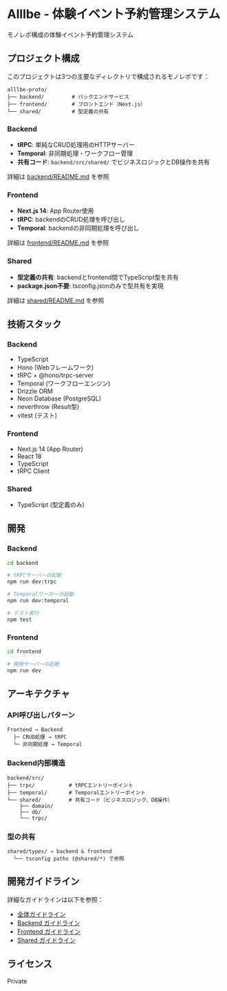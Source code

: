 # Alllbe - 体験イベント予約管理システム

モノレポ構成の体験イベント予約管理システム

## プロジェクト構成

このプロジェクトは3つの主要なディレクトリで構成されるモノレポです：

```
alllbe-proto/
├── backend/         # バックエンドサービス
├── frontend/        # フロントエンド（Next.js）
└── shared/          # 型定義の共有
```

### Backend

- **tRPC**: 単純なCRUD処理用のHTTPサーバー
- **Temporal**: 非同期処理・ワークフロー管理
- **共有コード**: `backend/src/shared/` でビジネスロジックとDB操作を共有

詳細は [backend/README.md](./backend/README.md) を参照

### Frontend

- **Next.js 14**: App Router使用
- **tRPC**: backendのCRUD処理を呼び出し
- **Temporal**: backendの非同期処理を呼び出し

詳細は [frontend/README.md](./frontend/README.md) を参照

### Shared

- **型定義の共有**: backendとfrontend間でTypeScript型を共有
- **package.json不要**: tsconfig.jsonのみで型共有を実現

詳細は [shared/README.md](./shared/README.md) を参照

## 技術スタック

### Backend
- TypeScript
- Hono (Webフレームワーク)
- tRPC + @hono/trpc-server
- Temporal (ワークフローエンジン)
- Drizzle ORM
- Neon Database (PostgreSQL)
- neverthrow (Result型)
- vitest (テスト)

### Frontend
- Next.js 14 (App Router)
- React 18
- TypeScript
- tRPC Client

### Shared
- TypeScript (型定義のみ)

## 開発

### Backend

```bash
cd backend

# tRPCサーバーの起動
npm run dev:trpc

# Temporalワーカーの起動
npm run dev:temporal

# テスト実行
npm test
```

### Frontend

```bash
cd frontend

# 開発サーバーの起動
npm run dev
```

## アーキテクチャ

### API呼び出しパターン

```
Frontend → Backend
  ├─ CRUD処理 → tRPC
  └─ 非同期処理 → Temporal
```

### Backend内部構造

```
backend/src/
├── trpc/           # tRPCエントリーポイント
├── temporal/       # Temporalエントリーポイント
└── shared/         # 共有コード（ビジネスロジック、DB操作）
    ├── domain/
    ├── db/
    └── trpc/
```

### 型の共有

```
shared/types/ → backend & frontend
  └── tsconfig paths (@shared/*) で参照
```

## 開発ガイドライン

詳細なガイドラインは以下を参照：

- [全体ガイドライン](./.github/instructions/copilot-instructions.md)
- [Backend ガイドライン](./.github/instructions/backend.md)
- [Frontend ガイドライン](./.github/instructions/frontend.md)
- [Shared ガイドライン](./.github/instructions/shared.md)

## ライセンス

Private
